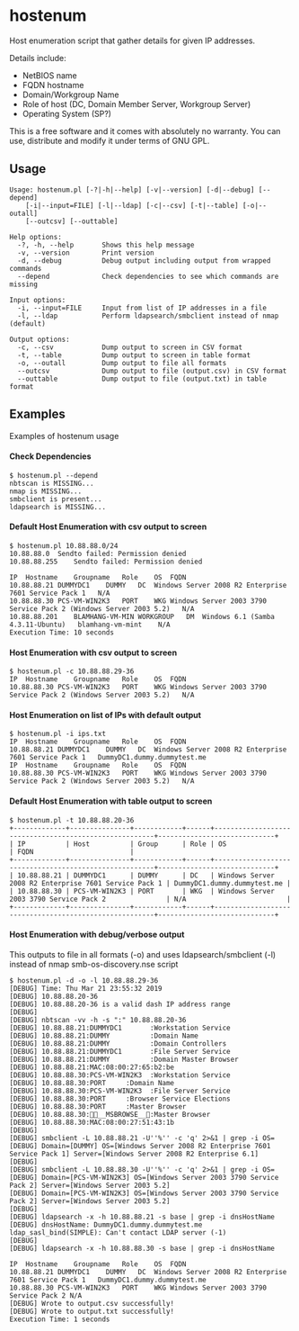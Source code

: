 hostenum
========
Host enumeration script that gather details for given IP addresses.

Details include:
* NetBIOS name
* FQDN hostname
* Domain/Workgroup Name
* Role of host (DC, Domain Member Server, Workgroup Server)
* Operating System (SP?)

This is a free software and it comes with absolutely no warranty.
You can use, distribute and modify it under terms of GNU GPL.


## Usage
```
Usage: hostenum.pl [-?|-h|--help] [-v|--version] [-d|--debug] [--depend]
	[-i|--input=FILE] [-l|--ldap] [-c|--csv] [-t|--table] [-o|--outall]
	[--outcsv] [--outtable]

Help options:
  -?, -h, --help       Shows this help message
  -v, --version	       Print version
  -d, --debug          Debug output including output from wrapped commands
  --depend             Check dependencies to see which commands are missing

Input options:
  -i, --input=FILE     Input from list of IP addresses in a file
  -l, --ldap           Perform ldapsearch/smbclient instead of nmap (default)

Output options:
  -c, --csv            Dump output to screen in CSV format
  -t, --table          Dump output to screen in table format
  -o, --outall	       Dump output to file all formats	
  --outcsv             Dump output to file (output.csv) in CSV format
  --outtable           Dump output to file (output.txt) in table format
```

## Examples
Examples of hostenum usage

#### Check Dependencies
```
$ hostenum.pl --depend
nbtscan is MISSING...
nmap is MISSING...
smbclient is present...
ldapsearch is MISSING...
```

#### Default Host Enumeration with csv output to screen
```
$ hostenum.pl 10.88.88.0/24
10.88.88.0	Sendto failed: Permission denied
10.88.88.255	Sendto failed: Permission denied

IP	Hostname	Groupname	Role	OS	FQDN
10.88.88.21	DUMMYDC1	DUMMY	DC	Windows Server 2008 R2 Enterprise 7601 Service Pack 1	N/A
10.88.88.30	PCS-VM-WIN2K3	PORT	WKG	Windows Server 2003 3790 Service Pack 2 (Windows Server 2003 5.2)	N/A	
10.88.88.201	BLAMHANG-VM-MIN	WORKGROUP	DM	Windows 6.1 (Samba 4.3.11-Ubuntu)	blamhang-vm-mint	N/A
Execution Time: 10 seconds
```

#### Host Enumeration with csv output to screen
```
$ hostenum.pl -c 10.88.88.29-36
IP	Hostname	Groupname	Role	OS	FQDN
10.88.88.30	PCS-VM-WIN2K3	PORT	WKG	Windows Server 2003 3790 Service Pack 2 (Windows Server 2003 5.2)	N/A
```

#### Host Enumeration on list of IPs with default output
```
$ hostenum.pl -i ips.txt
IP	Hostname	Groupname	Role	OS	FQDN
10.88.88.21	DUMMYDC1	DUMMY	DC	Windows Server 2008 R2 Enterprise 7601 Service Pack 1	DummyDC1.dummy.dummytest.me
IP	Hostname	Groupname	Role	OS	FQDN
10.88.88.30	PCS-VM-WIN2K3	PORT	WKG	Windows Server 2003 3790 Service Pack 2 (Windows Server 2003 5.2)	N/A
```

#### Default Host Enumeration with table output to screen
```
$ hostenum.pl -t 10.88.88.20-36
+-------------+---------------+------------+------+-------------------------------------------------------+-----------------------------+
| IP          | Host          | Group      | Role | OS                                                    | FQDN                        |
+-------------+---------------+------------+------+-------------------------------------------------------+-----------------------------+
| 10.88.88.21 | DUMMYDC1      | DUMMY      | DC   | Windows Server 2008 R2 Enterprise 7601 Service Pack 1 | DummyDC1.dummy.dummytest.me |
| 10.88.88.30 | PCS-VM-WIN2K3 | PORT       | WKG  | Windows Server 2003 3790 Service Pack 2               | N/A                         |
+-------------+---------------+------------+------+-------------------------------------------------------+-----------------------------+
```

#### Host Enumeration with debug/verbose output
This outputs to file in all formats (-o) and uses ldapsearch/smbclient (-l) instead of nmap smb-os-discovery.nse script
```
$ hostenum.pl -d -o -l 10.88.88.29-36
[DEBUG] Time: Thu Mar 21 23:55:32 2019
[DEBUG] 10.88.88.20-36
[DEBUG] 10.88.88.20-36 is a valid dash IP address range
[DEBUG]
[DEBUG] nbtscan -vv -h -s ":" 10.88.88.20-36
[DEBUG] 10.88.88.21:DUMMYDC1       :Workstation Service
[DEBUG] 10.88.88.21:DUMMY          :Domain Name
[DEBUG] 10.88.88.21:DUMMY          :Domain Controllers
[DEBUG] 10.88.88.21:DUMMYDC1       :File Server Service
[DEBUG] 10.88.88.21:DUMMY          :Domain Master Browser
[DEBUG] 10.88.88.21:MAC:08:00:27:65:b2:be
[DEBUG] 10.88.88.30:PCS-VM-WIN2K3  :Workstation Service
[DEBUG] 10.88.88.30:PORT     :Domain Name
[DEBUG] 10.88.88.30:PCS-VM-WIN2K3  :File Server Service
[DEBUG] 10.88.88.30:PORT     :Browser Service Elections
[DEBUG] 10.88.88.30:PORT     :Master Browser
[DEBUG] 10.88.88.30:__MSBROWSE__:Master Browser
[DEBUG] 10.88.88.30:MAC:08:00:27:51:43:1b
[DEBUG]
[DEBUG] smbclient -L 10.88.88.21 -U''%'' -c 'q' 2>&1 | grep -i OS=
[DEBUG] Domain=[DUMMY] OS=[Windows Server 2008 R2 Enterprise 7601 Service Pack 1] Server=[Windows Server 2008 R2 Enterprise 6.1]
[DEBUG]
[DEBUG] smbclient -L 10.88.88.30 -U''%'' -c 'q' 2>&1 | grep -i OS=
[DEBUG] Domain=[PCS-VM-WIN2K3] OS=[Windows Server 2003 3790 Service Pack 2] Server=[Windows Server 2003 5.2]
[DEBUG] Domain=[PCS-VM-WIN2K3] OS=[Windows Server 2003 3790 Service Pack 2] Server=[Windows Server 2003 5.2]
[DEBUG]
[DEBUG] ldapsearch -x -h 10.88.88.21 -s base | grep -i dnsHostName
[DEBUG] dnsHostName: DummyDC1.dummy.dummytest.me
ldap_sasl_bind(SIMPLE): Can't contact LDAP server (-1)
[DEBUG]
[DEBUG] ldapsearch -x -h 10.88.88.30 -s base | grep -i dnsHostName

IP	Hostname	Groupname	Role	OS	FQDN
10.88.88.21	DUMMYDC1	DUMMY	DC	Windows Server 2008 R2 Enterprise 7601 Service Pack 1	DummyDC1.dummy.dummytest.me
10.88.88.30	PCS-VM-WIN2K3	PORT	WKG	Windows Server 2003 3790 Service Pack 2	N/A
[DEBUG] Wrote to output.csv successfully!
[DEBUG] Wrote to output.txt successfully!
Execution Time: 1 seconds
```
